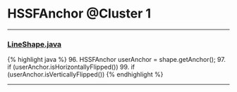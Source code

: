 # HSSFAnchor @Cluster 1

***

### [LineShape.java](https://searchcode.com/codesearch/view/15642361/)
{% highlight java %}
96. HSSFAnchor userAnchor = shape.getAnchor();
97. if (userAnchor.isHorizontallyFlipped())
99. if (userAnchor.isVerticallyFlipped())
{% endhighlight %}

***

